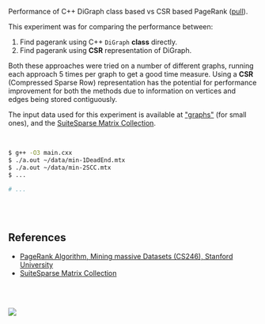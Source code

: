 Performance of C++ DiGraph class based vs CSR based PageRank ([pull]).

This experiment was for comparing the performance between:
1. Find pagerank using C++ `DiGraph` **class** directly.
2. Find pagerank using **CSR** representation of DiGraph.

Both these approaches were tried on a number of different graphs, running
each approach 5 times per graph to get a good time measure. Using a **CSR**
(Compressed Sparse Row) representation has the potential for performance
improvement for both the methods due to information on vertices and edges
being stored contiguously.

The input data used for this experiment is available at ["graphs"] (for small
ones), and the [SuiteSparse Matrix Collection].

<br>

```bash
$ g++ -O3 main.cxx
$ ./a.out ~/data/min-1DeadEnd.mtx
$ ./a.out ~/data/min-2SCC.mtx
$ ...

# ...
```

<br>
<br>


## References

- [PageRank Algorithm, Mining massive Datasets (CS246), Stanford University][this lecture]
- [SuiteSparse Matrix Collection]

<br>
<br>

[![](https://i.imgur.com/MwsC9Av.jpg)](https://www.youtube.com/watch?v=GRvZnN0iiwo)

[this lecture]: http://snap.stanford.edu/class/cs246-videos-2019/lec9_190205-cs246-720.mp4
[pull]: https://github.com/puzzlef/pagerank-push-vs-pull
["graphs"]: https://github.com/puzzlef/graphs
[SuiteSparse Matrix Collection]: https://suitesparse-collection-website.herokuapp.com
